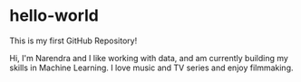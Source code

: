 # hello-world
This is my first GitHub Repository!

Hi, I'm Narendra and I like working with data, and am currently building my skills in Machine Learning.
I love music and TV series and enjoy filmmaking.
